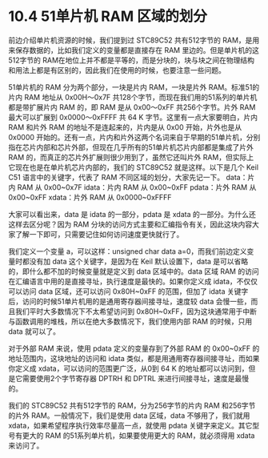 # 10.4 51单片机 RAM 区域的划分

前边介绍单片机资源的时候，我们提到过 STC89C52 共有512字节的 RAM，是用来保存数据的，比如我们定义的变量都是直接存在 RAM 里边的。但是单片机的这512字节的 RAM在地位上并不都是平等的，而是分块的，块与块之间在物理结构和用法上都是有区别的，因此我们在使用的时候，也要注意一些问题。

51单片机的 RAM 分为两个部分，一块是片内 RAM，一块是片外 RAM。标准51的片内 RAM 地址从 0x00H～0x7F 共128个字节，而现在我们用的51系列的单片机都是带扩展片内 RAM 的，即 RAM 是从 0x00～0xFF 共256个字节。片外 RAM 最大可以扩展到 0x0000～0xFFFF 共 64 K 字节。这里有一点大家要明白，片内 RAM 和片外 RAM 的地址不是连起来的，片内是从 0x00 开始，片外也是从 0x0000 开始的。还有一点，片内和片外这两个名词来自于早期的51单片机，分别指在芯片内部和芯片外部，但现在几乎所有的51单片机芯片内部都是集成了片外 RAM 的，而真正的芯片外扩展则很少用到了，虽然它还叫片外 RAM，但实际上它现在也是在单片机芯片内部的，我们的 STC89C52 就是这样。以下是几个 Keil C51 语言中的关键字，代表了 RAM 不同区域的划分，大家先记一下。
data：片内 RAM 从 0x00~0x7F
idata：片内 RAM 从 0x00~0xFF
pdata：片外 RAM 从 0x00~0xFF
xdata：片外 RAM 从 0x0000~0xFFFF

大家可以看出来，data 是 idata 的一部分，pdata 是 xdata 的一部分。为什么还这样去区分呢？因为 RAM 分块的访问方式主要和汇编指令有关，因此这块内容大家了解一下即可，只需要记住如何访问速度更快就行了。

我们定义一个变量 a，可以这样：unsigned char data a=0，而我们前边定义变量时都没有加 data 这个关键字，是因为在 Keil 默认设置下，data 是可以省略的，即什么都不加的时候变量就是定义到 data 区域中的。data 区域 RAM 的访问在汇编语言中用的是直接寻址，执行速度是最快的。如果你定义成 idata，不仅仅可以访问 data 区域，还可以访问 0x80H~0xFF 的范围，但加了 idata 关键字后，访问的时候51单片机用的是通用寄存器间接寻址，速度较 data 会慢一些，而且我们平时大多数情况下不太希望访问到 0x80H~0xFF，因为这块通常用于中断与函数调用的堆栈，所以在绝大多数情况下，我们使用内部 RAM 的时候，只用 data 就可以了。

对于外部 RAM 来说，使用 pdata 定义的变量存到了外部 RAM 的 0x00~0xFF 的地址范围内，这块地址的访问和 idata 类似，都是用通用寄存器间接寻址，而如果你定义成 xdata，可以访问的范围更广泛，从0到 64 K 的地址都可以访问到，但是它需要使用2个字节寄存器 DPTRH 和 DPTRL 来进行间接寻址，速度是最慢的。

我们的 STC89C52 共有512字节的 RAM，分为256字节的片内 RAM 和256字节的片外 RAM。一般情况下，我们是使用 data 区域，data 不够用了，我们就用 xdata，如果希望程序执行效率尽量高一点，就使用 pdata 关键字来定义。其它型号有更大的 RAM 的51系列单片机，如果要使用更大的 RAM，就必须得用 xdata 来访问了。 

